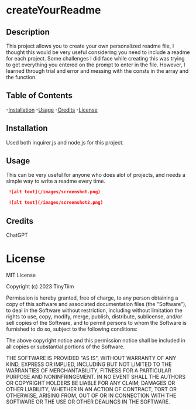 # createYourReadme



## Description

This project allows you to create your own personalized readme file, I thought this would be very useful considering you need to include a readme for each project. Some challenges I did face while creating this was trying to get everything you entered on the prompt to enter in the file. However, I learned through trial and error and messing with the consts in the array and the function.

## Table of Contents

 -[Installation](#Installation)
 -[Usage](#Usage)
 -[Credits](#Credits)
 -[License](#License)

 ## Installation

 Used both inquirer.js and node.js for this project.

## Usage

This can be very useful for anyone who does alot of projects, and needs a simple way to write a readme every time.

```md
 ![alt text](/images/screenshot.png)
   ```
```md
 ![alt text](/images/screenshot2.png)
 ```
## Credits

ChatGPT

# License

MIT License

Copyright (c) 2023 TinyTiim

Permission is hereby granted, free of charge, to any person obtaining a copy
of this software and associated documentation files (the "Software"), to deal
in the Software without restriction, including without limitation the rights
to use, copy, modify, merge, publish, distribute, sublicense, and/or sell
copies of the Software, and to permit persons to whom the Software is
furnished to do so, subject to the following conditions:

The above copyright notice and this permission notice shall be included in all
copies or substantial portions of the Software.

THE SOFTWARE IS PROVIDED "AS IS", WITHOUT WARRANTY OF ANY KIND, EXPRESS OR
IMPLIED, INCLUDING BUT NOT LIMITED TO THE WARRANTIES OF MERCHANTABILITY,
FITNESS FOR A PARTICULAR PURPOSE AND NONINFRINGEMENT. IN NO EVENT SHALL THE
AUTHORS OR COPYRIGHT HOLDERS BE LIABLE FOR ANY CLAIM, DAMAGES OR OTHER
LIABILITY, WHETHER IN AN ACTION OF CONTRACT, TORT OR OTHERWISE, ARISING FROM,
OUT OF OR IN CONNECTION WITH THE SOFTWARE OR THE USE OR OTHER DEALINGS IN THE
SOFTWARE.

